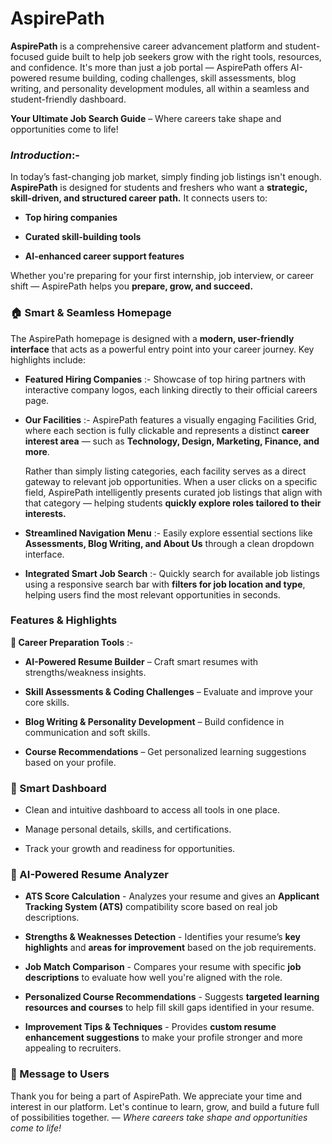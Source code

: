 # AspirePath

**AspirePath** is a comprehensive career advancement platform and student-focused guide built to help job seekers grow with the right tools, resources, and confidence. It's more than just a job portal — AspirePath offers AI-powered resume building, coding challenges, skill assessments, blog writing, and personality development modules, all within a seamless and student-friendly dashboard.

**Your Ultimate Job Search Guide** – Where careers take shape and opportunities come to life!

### *Introduction*:-
In today’s fast-changing job market, simply finding job listings isn't enough. **AspirePath** is designed for students and freshers who want a **strategic, skill-driven, and structured career path.** It connects users to:

- **Top hiring companies**

- **Curated skill-building tools**

- **AI-enhanced career support features**

Whether you're preparing for your first internship, job interview, or career shift — AspirePath helps you **prepare, grow, and succeed.**

### 🏠 Smart & Seamless Homepage
The AspirePath homepage is designed with a **modern, user-friendly interface** that acts as a powerful entry point into your career journey. Key highlights include:

- **Featured Hiring Companies** :- Showcase of top hiring partners with interactive company logos, each linking directly to their official careers page.

- **Our Facilities** :- AspirePath features a visually engaging Facilities Grid, where each section is fully clickable and represents a distinct **career interest area** — such as **Technology, Design, Marketing, Finance, and more**.

   Rather than simply listing categories, each facility serves as a direct gateway to relevant job opportunities. When a user clicks on a specific field, AspirePath intelligently presents curated job listings that align with that category — helping students **quickly explore roles tailored to their interests.**

- **Streamlined Navigation Menu** :- Easily explore essential sections like **Assessments, Blog Writing, and About Us** through a clean dropdown interface.

- **Integrated Smart Job Search** :- Quickly search for available job listings using a responsive search bar with **filters for job location and type**, helping users find the most relevant opportunities in seconds.

### Features & Highlights
**💼 Career Preparation Tools** :-

- **AI-Powered Resume Builder** – Craft smart resumes with strengths/weakness insights.

- **Skill Assessments & Coding Challenges** – Evaluate and improve your core skills.

- **Blog Writing & Personality Development** – Build confidence in communication and soft skills.

- **Course Recommendations** – Get personalized learning suggestions based on your profile.

### 🧠 Smart Dashboard
- Clean and intuitive dashboard to access all tools in one place.

- Manage personal details, skills, and certifications.

- Track your growth and readiness for opportunities.

### 🤖 AI-Powered Resume Analyzer
- **ATS Score Calculation** - Analyzes your resume and gives an **Applicant Tracking System (ATS)** compatibility score based on real job descriptions.

- **Strengths & Weaknesses Detection** - Identifies your resume’s **key highlights** and **areas for improvement** based on the job requirements.

- **Job Match Comparison** - Compares your resume with specific **job descriptions** to evaluate how well you're aligned with the role.

- **Personalized Course Recommendations** - Suggests **targeted learning resources and courses** to help fill skill gaps identified in your resume.

- **Improvement Tips & Techniques** - Provides **custom resume enhancement suggestions** to make your profile stronger and more appealing to recruiters.

### 💬 Message to Users
Thank you for being a part of AspirePath.
We appreciate your time and interest in our platform.
Let's continue to learn, grow, and build a future full of possibilities together.
— *Where careers take shape and opportunities come to life!*
